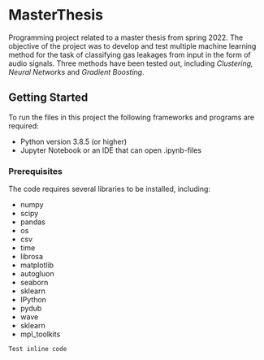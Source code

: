 # MasterThesis
Programming project related to a master thesis from spring 2022. The objective of the project was to develop and test multiple machine learning method for the task of classifying gas leakages from input in the form of audio signals. Three methods have been tested out, including *Clustering, Neural Networks* and *Gradient Boosting*.


## Getting Started

To run the files in this project the following frameworks and programs are required:

* Python version 3.8.5 (or higher)
* Jupyter Notebook or an IDE that can open .ipynb-files

### Prerequisites

The code requires several libraries to be installed, including:
* numpy
* scipy
* pandas
* os
* csv
* time
* librosa
* matplotlib
* autogluon
* seaborn
* sklearn
* IPython
* pydub
* wave
* sklearn
* mpl_toolkits

`Test inline code`
